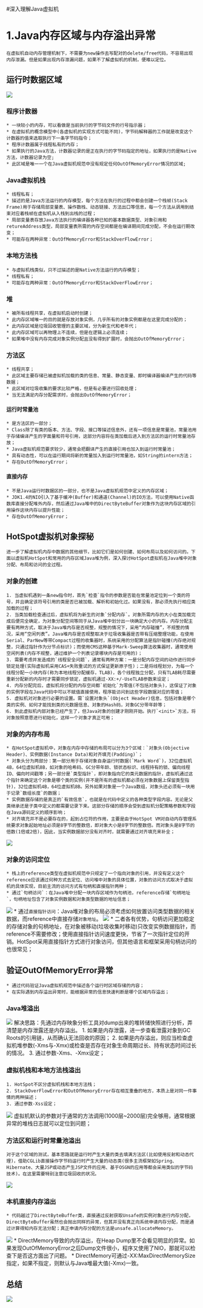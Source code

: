 #深入理解Java虚拟机
# 1.Java内存区域与内存溢出异常
	在虚拟机自动内存管理机制下，不需要为new操作去写配对的delete/free代码，不容易出现内存泄漏。但是如果出现内存泄漏问题，如果不了解虚拟机的机制，便难以定位。
## 运行时数据区域
![](%23%E6%B7%B1%E5%85%A5%E7%90%86%E8%A7%A3Java%E8%99%9A%E6%8B%9F%E6%9C%BA/image_4.png)
### 程序计数器
	* 一块较小的内存，可以看做是当前执行的字节码文件的行号指示器；
	* 在虚拟机的概念模型中(各虚拟机的实现方式可能不同)，字节码解释器的工作就是改变这个计数器的值来选取执行下一条字节码指令；
	* 程序计数器属于线程私有的内存；
	* 如果执行的Java方法，计数器记录的是正在执行的字节码指定的地址，如果执行的是Native方法，计数器记录为空;
	* 此区域是唯一一个在Java虚拟机规范中没有规定任何OutOfMemoryError情况的区域;
### Java虚拟机栈
	* 线程私有；
	* 描述的是Java方法运行的内存模型，每个方法在执行的过程中都会创建一个栈帧(Stack Frame)用于存储局部变量表、操作数栈、动态链接、方法出口等信息，每一个方法从调用到结束对应着栈帧在虚拟机从入栈到出栈的过程；
	* 局部变量表存放Java方法执行的编译器各种已知的基本数据类型、对象引用和retureAddress类型，局部变量表所需的内存空间都是在编译期间完成分配，不会在运行期改变；
	* 可能存在两种异常：OutOfMemoryError和StackOverFlowError；
### 本地方法栈
	* 与虚拟机栈类似，只不过描述的是Native方法运行的内存模型；
	* 线程私有；
	* 可能存在两种异常：OutOfMemoryError和StackOverFlowError；
### 堆
	* 被所有线程共享，在虚拟机启动时创建；
	* 此内存区域唯一的目的就是存放对象实例，几乎所有的对象实例都是在这里完成分配的；
	* 此内存区域是垃圾回收管理的主要区域，分为新生代和老年代；
	* 此内存区域可以再物理上不连续，但是在逻辑上必须连续；
	* 如果堆中没有内存完成对象实例分配且没有得到扩展时，会抛出OutOfMemoryError；
### 方法区
	* 线程共享；
	* 此区域主要存储已被虚拟机加载的类的信息、常量、静态变量、即时编译器编译产生的代码等数据；
	* 此区域对垃圾收集的要求比较严格，但是有必要进行回收处理；
	* 当无法满足内存分配需求时，会抛出OutOfMemoryError；
#### 运行时常量池
	* 是方法区的一部分；
	* Class除了有类的版本、方法、字段、接口等描述信息外，还有一项信息是常量池，常量池用于存储编译产生的字面量和符号引用，这部分内容将在类加载后进入到方法区的运行时常量池存放；
	* Java虚拟机规范要求较少，通常会把翻译产生的直接引用也加入到运行时常量池；
	* 具有动态性，可以在运行期间将新的常量加入到运行时常量池，如String的intern方法；
	* 存在OutOfMemoryError；
#### 直接内存
	* 不是Java运行时数据区的一部分，也不是Java虚拟机规范中定义的内存区域；
	* JDK1.4的NIO引入了基于缓冲(Buffer)和通道(Channel)的IO方法，可以使用Native函数库直接分配堆外内存，然后通过Java堆中的DirectByteBuffer对象作为这块内存区域的引用操作这块内存以提升性能；
	* 存在OutOfMemoryError；
## HotSpot虚拟机对象探秘
	进一步了解虚拟机内存中数据的其他细节，比如它们是如何创建、如何布局以及如何访问的。下面以虚拟机HotSpot和常用的内存区域Java堆为例，深入探讨HotSpot虚拟机在Java堆中对象分配、布局和访问的全过程。
### 对象的创建
	1. 当虚拟机遇到一条new指令时，首先`检查`指令的参数是否能在常量池定位到一个类的符号，并且确定该符号引用的类是否已被加载、解析和初始化过。如果没有，那必须先执行相应类加载的过程；
	2. 当类加载检查通过后，虚拟机将为新生的对象`分配内存`。对象所需内存的大小在类加载完成后便完全确定，为对象分配空间等同于从Java堆中划分出一块确定大小的内存。内存分配主要有两种方式，取决于Java堆内存是否规整，规整的情况下，采用“内存碰撞”，不规整的情况，采用“空闲列表”。Java堆内存是否规整取决于垃圾收集器是否带有压缩整理功能，在使用Serial、ParNew等带Compact过程的收集器时，系统采用的分配算法是指针碰撞(内存绝对规整，只通过指针作为分节点标识)；而使用CMS这种基于Mark-Sweep算法收集器时，通常使用空闲列表(内存不规整，通过维护一个列表记录哪块内存是可用的)；
	3. 需要考虑并发造成的`线程安全问题`，通常有两种方案：一是分配内存空间的动作进行同步锁定处理(实际虚拟机采用CAS+失败重试的方式保证更新原子性)；二是将线程划分，为每一个线程分配一小块内存(称为本地线程分配缓存，TLAB)，各个线程独立分配，只有TLAB耗尽需要重新分配新的内存时才需要同步锁定，虚拟机通过-XX:+/-UseTLAB参数来设定；
	4. 内存分配完后，虚拟机将分配的内存空间都`初始化`为零值(不包括对象头)，这保证了对象的实例字段在Java代码中可以不赋值直接使用，程序能访问到这些字段数据对应的零值；
	5. 虚拟机对对象进行必要的设置。需`设置对象头`(Object Header)信息，包括对象是哪个类的实例、如何才能找到类的元数据信息、对象的Hash码，对象GC分带年龄等；
	6. 到此虚拟机内部对象已经产生了，但Java对象的创建才刚刚开始。执行`<init>`方法，将对象按照意愿进行初始化，这样一个对象才真正可用；
### 对象的内存布局
	* 在HotSpot虚拟机中，对象在内存中存储的布局可以分为3个区域：`对象头(Objective Header)、实例数据(Instance Data)和对齐填充(Padding)`；
	* 对象头分为两部分：第一部分用于存储对象自身运行时数据(`Mark Word`)，32位虚拟机4B，64位虚拟机8B，如对象的哈希码、GC分带年龄、锁状态标识、线程持有的锁、偏向线程ID、偏向时间戳等；另一部分是`类型指针`，即对象指向它的类元数据的指针，虚拟机通过这个指针来确定这个对象是哪个类的实例(并不是所有的虚拟机都必须在对象数据上保留类型指针)，32位虚拟机4B，64位虚拟机8B。另外如果对象是一个Java数组，对象头还必须有一块用于记录`数组长度`的数据；
	* 实例数据存储的是真正的`有效信息`，也就是在代码中定义的各种类型字段内容。无论是父类继承还是子类中定义的都需要记录下来。这部分存储的顺序会受到虚拟机分配策略参数和字段在Java源码定义的顺序影响；
	* 对齐填充并不是必要存在的，起到占位符的作用，主要是由于HotSpot VM对自动内存管理系统要求对象起始地址必须是8字节的整数倍，即对象大小是8字节的整数倍。而对象头是8字节的倍数(1倍或2倍)，因此，当实例数据部分没有对齐时，就需要通过对齐填充来补全；
![](%23%E6%B7%B1%E5%85%A5%E7%90%86%E8%A7%A3Java%E8%99%9A%E6%8B%9F%E6%9C%BA/00BFDAB9-7453-4C22-9946-BE1C3462ACC8.png)
### 对象的访问定位
	* 栈上的reference类型在虚拟机规范中只规定了一个指向对象的引用，并没有定义这个reference应该通过何种方式去定位、访问堆中对象的具体位置，对象的访问方式取决于虚拟机的具体实现，目前主流的访问方式有句柄和直接指针两种；
	* 通过`句柄访问`：在Java堆中分配一块内存区域作为句柄池，reference存储`句柄地址`，句柄地址包含了对象实例数据和对象类型数据的地址信息；
![](%23%E6%B7%B1%E5%85%A5%E7%90%86%E8%A7%A3Java%E8%99%9A%E6%8B%9F%E6%9C%BA/image_7.png)
	* 通过`直接指针访问`：Java堆对象的布局必须考虑如何放置访问类型数据的相关数据，而reference中直接存储`对象地址`。
![](%23%E6%B7%B1%E5%85%A5%E7%90%86%E8%A7%A3Java%E8%99%9A%E6%8B%9F%E6%9C%BA/image_8.png)
	* 二者各有优势，句柄访问更加稳定的存储对象的句柄地址，在对象被移动(垃圾收集时移动)只改变实例数据指针，而reference不需要修改；使用直接指针访问速度更快，节省了一次指针定位的开销。HotSpot采用直接指针方式进行对象访问，但其他语言和框架采用句柄访问的也很常见；
## 验证OutOfMemoryError异常
	* 通过代码验证Java虚拟机规范中描述各个运行时区域存储的内容；
	* 在实际遇到内存溢出异常时，能根据异常的信息快速判断是哪个区域内存溢出；
### Java堆溢出
![](%23%E6%B7%B1%E5%85%A5%E7%90%86%E8%A7%A3Java%E8%99%9A%E6%8B%9F%E6%9C%BA/image_6.png)
	解决思路：先通过内存映象分析工具对dump出来的堆转储快照进行分析，弄清楚是内存泄露还是内存溢出。
	1. 如果是内存泄露，进一步查看泄露对象到GC Roots的引用链，从而确认无法回收的原因；
	2. 如果是内存溢出，则应当检查虚拟机堆参数(-Xms与-Xmx)或检查是否存在对象生命周期过长、持有状态时间过长的情况。
	3. 通过参数-Xms、-Xmx设定；
### 虚拟机栈和本地方法栈溢出
	1. HotSpot不区分虚拟机栈和本地方法栈；
	2. StackOverFlowError和OutOfMemoryError存在相互重叠的地方，本质上是对同一件事情的两种描述；
	3. 通过参数-Xss设定；
![](%23%E6%B7%B1%E5%85%A5%E7%90%86%E8%A7%A3Java%E8%99%9A%E6%8B%9F%E6%9C%BA/image_5.png)
	虚拟机默认的参数对于通常的方法调用(1000层~2000层)完全够用，通常根据异常的堆栈日志就可以定位到问题；
### 方法区和运行时常量池溢出
	对于这个区域的测试，基本思路就是运行时产生大量的类去填满方法区(比如使用反射和动态代理)，借助CGLib直接操作字节码运行时产生大量的动态类(很多主流框架如Spring、Hibernate、大量JSP或动态产生JSP文件的应用、基于OSGN的应用等都会采用类似的字节码技术)。在这里需要特别注意垃圾回收的状况。
![](%23%E6%B7%B1%E5%85%A5%E7%90%86%E8%A7%A3Java%E8%99%9A%E6%8B%9F%E6%9C%BA/image_1.png)
### 本机直接内存溢出
	* 代码越过了DirectByteBuffer类，直接通过反射获取Unsafe的实例对象进行内存分配，DirectByteBuffer虽然也会抛出同样的异常，但其并没有真正向系统申请内存分配，而是通过计算得知内存无法分配；真正申请内存分配的方法是unsafe.allocateMemory。
![](%23%E6%B7%B1%E5%85%A5%E7%90%86%E8%A7%A3Java%E8%99%9A%E6%8B%9F%E6%9C%BA/image_2.png)
	* DirectMemory导致的内存溢出，在Heap Dump里不会看见明显的异常。如果发现OutOfMemoryError之后Dump文件很小，程序又使用了NIO，那就可以检查下是否这方面出了问题。
	* DirectMemory可通过-XX:MaxDirectMemorySize指定，如果不指定，则默认与Java堆最大值(-Xmx)一致。
## 总结
![](%23%E6%B7%B1%E5%85%A5%E7%90%86%E8%A7%A3Java%E8%99%9A%E6%8B%9F%E6%9C%BA/7841328-9b6672bcc51062eb.png)